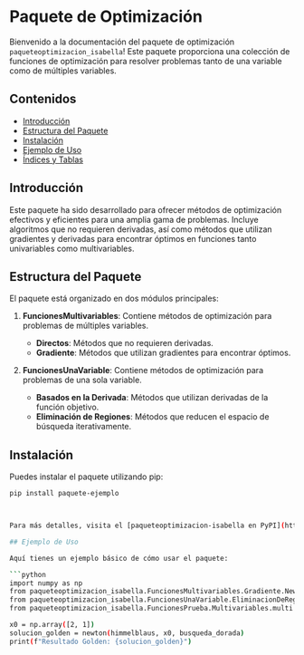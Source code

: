 <!-- # Example Package

This is a simple example package. You can use
[GitHub-flavored Markdown](https://guides.github.com/features/mastering-markdown/)
to write your content. -->

# Paquete de Optimización

Bienvenido a la documentación del paquete de optimización `paqueteoptimizacion_isabella`! Este paquete proporciona una colección de funciones de optimización para resolver problemas tanto de una variable como de múltiples variables.

## Contenidos

- [Introducción](#introducción)
- [Estructura del Paquete](#estructura-del-paquete)
- [Instalación](#instalación)
- [Ejemplo de Uso](#ejemplo-de-uso)
- [Índices y Tablas](#índices-y-tablas)

## Introducción

Este paquete ha sido desarrollado para ofrecer métodos de optimización efectivos y eficientes para una amplia gama de problemas. Incluye algoritmos que no requieren derivadas, así como métodos que utilizan gradientes y derivadas para encontrar óptimos en funciones tanto univariables como multivariables.

## Estructura del Paquete

El paquete está organizado en dos módulos principales:

1. **FuncionesMultivariables**: Contiene métodos de optimización para problemas de múltiples variables.
   - **Directos**: Métodos que no requieren derivadas.
   - **Gradiente**: Métodos que utilizan gradientes para encontrar óptimos.

2. **FuncionesUnaVariable**: Contiene métodos de optimización para problemas de una sola variable.
   - **Basados en la Derivada**: Métodos que utilizan derivadas de la función objetivo.
   - **Eliminación de Regiones**: Métodos que reducen el espacio de búsqueda iterativamente.

## Instalación

Puedes instalar el paquete utilizando pip:

```bash
pip install paquete-ejemplo



Para más detalles, visita el [paqueteoptimizacion-isabella en PyPI](https://pypi.org/project/paqueteoptimizacion-isabella/0.0.1/).

## Ejemplo de Uso

Aquí tienes un ejemplo básico de cómo usar el paquete:

```python
import numpy as np
from paqueteoptimizacion_isabella.FuncionesMultivariables.Gradiente.Newton import newton
from paqueteoptimizacion_isabella.FuncionesUnaVariable.EliminacionDeRegiones.GoldenSectionSearch import busqueda_dorada
from paqueteoptimizacion_isabella.FuncionesPrueba.Multivariables.multi import himmelblaus

x0 = np.array([2, 1])
solucion_golden = newton(himmelblaus, x0, busqueda_dorada)
print(f"Resultado Golden: {solucion_golden}")
